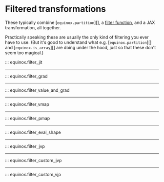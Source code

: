 # Filtered transformations

These typically combine [`equinox.partition`][], a [filter function](./filter-functions.md), and a JAX transformation, all together.

Practically speaking these are usually the only kind of filtering you ever have to use. (But it's good to understand what e.g. [`equinox.partition`][] and [`equinox.is_array`][] are doing under the hood, just so that these don't seem too magical.)

::: equinox.filter_jit

---

::: equinox.filter_grad

---

::: equinox.filter_value_and_grad

---

::: equinox.filter_vmap

---

::: equinox.filter_pmap

---

::: equinox.filter_eval_shape

---

::: equinox.filter_jvp

---

::: equinox.filter_custom_jvp

---

::: equinox.filter_custom_vjp
